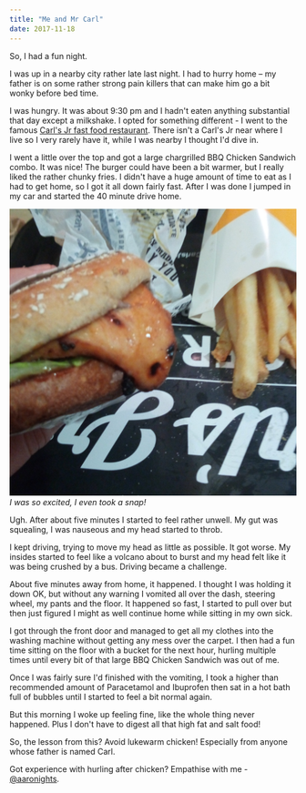 ```yaml
---
title: "Me and Mr Carl"
date: 2017-11-18
---
```


So, I had a fun night.

I was up in a nearby city rather late last night. I had to hurry home – my father is on some rather strong pain killers that can make him go a bit wonky before bed time.

I was hungry. It was about 9:30 pm and I hadn't eaten anything substantial that day except a milkshake. I opted for something different - I went to the famous [Carl's Jr fast food restaurant](http://www.carlsjr.co.nz/). There isn't a Carl's Jr near where I live so I very rarely have it, while I was nearby I thought I'd dive in.

I went a little over the top and got a large chargrilled BBQ Chicken Sandwich combo. It was nice! The burger could have been a bit warmer, but I really liked the rather chunky fries. I didn't have a huge amount of time to eat as I had to get home, so I got it all down fairly fast. After I was done I jumped in my car and started the 40 minute drive home.

![I was so excited, I even took a snap!](../../assets/images/blog/IMG_20171119_000216_281.jpg)
_I was so excited, I even took a snap!_

Ugh. After about five minutes I started to feel rather unwell. My gut was squealing, I was nauseous and my head started to throb.

I kept driving, trying to move my head as little as possible. It got worse. My insides started to feel like a volcano about to burst and my head felt like it was being crushed by a bus. Driving became a challenge.

About five minutes away from home, it happened. I thought I was holding it down OK, but without any warning I vomited all over the dash, steering wheel, my pants and the floor. It happened so fast, I started to pull over but then just figured I might as well continue home while sitting in my own sick.

I got through the front door and managed to get all my clothes into the washing machine without getting any mess over the carpet. I then had a fun time sitting on the floor with a bucket for the next hour, hurling multiple times until every bit of that large BBQ Chicken Sandwich was out of me.

Once I was fairly sure I'd finished with the vomiting, I took a higher than recommended amount of Paracetamol and Ibuprofen then sat in a hot bath full of bubbles until I started to feel a bit normal again.

But this morning I woke up feeling fine, like the whole thing never happened. Plus I don't have to digest all that high fat and salt food!

So, the lesson from this? Avoid lukewarm chicken! Especially from anyone whose father is named Carl.

Got experience with hurling after chicken? Empathise with me - [@aaronights](http://twitter.com/aaronights).
